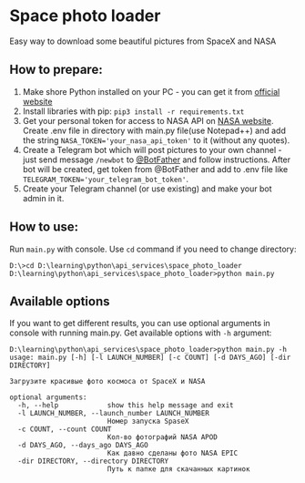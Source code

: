 # Space photo loader

Easy way to download some beautiful pictures from SpaceX and NASA

## How to prepare:
1. Make shore Python installed on your PC - you can get it from [official website](https://www.python.org/)
2. Install libraries with pip:
`pip3 install -r requirements.txt`
3. Get your personal token for access to NASA API on [NASA website](https://api.nasa.gov/).
Create .env file in directory with main.py file(use Notepad++) and add the string `NASA_TOKEN='your_nasa_api_token'` to it (without any quotes).
4. Create a Telegram bot which will post pictures to your own channel - just send message `/newbot` to [@BotFather](https://telegram.me/BotFather) and follow instructions.
After bot will be created, get token from @BotFather and add to .env file like `TELEGRAM_TOKEN='your_telegram_bot_token'`.
5. Create your Telegram channel (or use existing) and make your bot admin in it.

## How to use:
Run `main.py` with console. Use `cd` command if you need to change directory:
```
D:\>cd D:\learning\python\api_services\space_photo_loader
D:\learning\python\api_services\space_photo_loader>python main.py
```
## Available options
If you want to get different results, you can use optional arguments in console with running main.py.
Get available options with `-h` argument:
```
D:\learning\python\api_services\space_photo_loader>python main.py -h
usage: main.py [-h] [-l LAUNCH_NUMBER] [-c COUNT] [-d DAYS_AGO] [-dir DIRECTORY]

Загрузите красивые фото космоса от SpaceX и NASA

optional arguments:
  -h, --help            show this help message and exit
  -l LAUNCH_NUMBER, --launch_number LAUNCH_NUMBER
                        Номер запуска SpaseX
  -c COUNT, --count COUNT
                        Кол-во фотографий NASA APOD
  -d DAYS_AGO, --days_ago DAYS_AGO
                        Как давно сделаны фото NASA EPIC
  -dir DIRECTORY, --directory DIRECTORY
                        Путь к папке для скачанных картинок
```